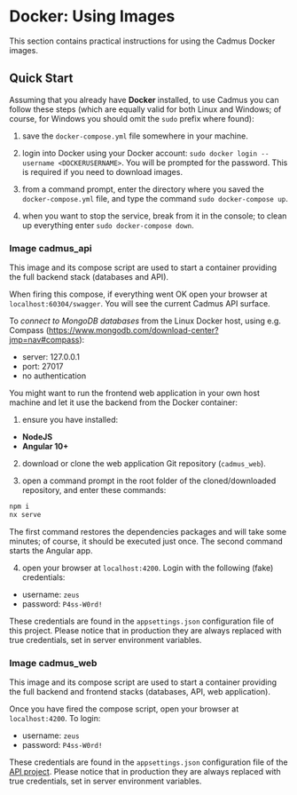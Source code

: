 # Docker: Using Images

This section contains practical instructions for using the Cadmus Docker images.

## Quick Start

Assuming that you already have **Docker** installed, to use Cadmus you can follow these steps (which are equally valid for both Linux and Windows; of course, for Windows you should omit the `sudo` prefix where found):

1. save the `docker-compose.yml` file somewhere in your machine.

2. login into Docker using your Docker account: `sudo docker login --username <DOCKERUSERNAME>`. You will be prompted for the password. This is required if you need to download images.

3. from a command prompt, enter the directory where you saved the `docker-compose.yml` file, and type the command `sudo docker-compose up`.

4. when you want to stop the service, break from it in the console; to clean up everything enter `sudo docker-compose down`.

### Image cadmus_api

This image and its compose script are used to start a container providing the full backend stack (databases and API).

When firing this compose, if everything went OK open your browser at `localhost:60304/swagger`. You will see the current Cadmus API surface.

To *connect to MongoDB databases* from the Linux Docker host, using e.g. Compass (<https://www.mongodb.com/download-center?jmp=nav#compass>):

- server: 127.0.0.1
- port: 27017
- no authentication

You might want to run the frontend web application in your own host machine and let it use the backend from the Docker container:

1. ensure you have installed:

- **NodeJS**
- **Angular 10+**

2. download or clone the web application Git repository (`cadmus_web`).

3. open a command prompt in the root folder of the cloned/downloaded repository, and enter these commands:

```bash
npm i
nx serve
```

The first command restores the dependencies packages and will take some minutes; of course, it should be executed just once. The second command starts the Angular app.

4. open your browser at `localhost:4200`. Login with the following (fake) credentials:

- username: `zeus`
- password: `P4ss-W0rd!`

These credentials are found in the `appsettings.json` configuration file of this project. Please notice that in production they are always replaced with true credentials, set in server environment variables.

### Image cadmus_web

This image and its compose script are used to start a container providing the full backend and frontend stacks (databases, API, web application).

Once you have fired the compose script, open your browser at `localhost:4200`. To login:

- username: `zeus`
- password: `P4ss-W0rd!`

These credentials are found in the `appsettings.json` configuration file of the [API project](https://github.com/vedph/cadmus_api). Please notice that in production they are always replaced with true credentials, set in server environment variables.

